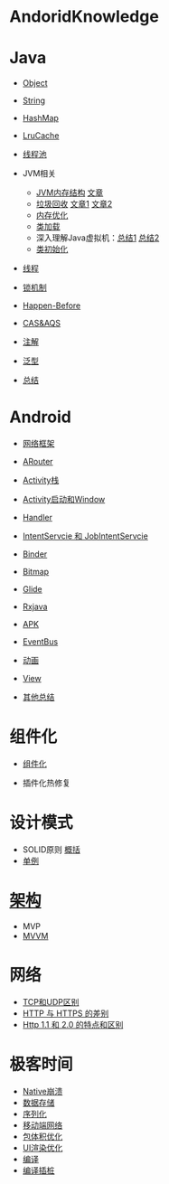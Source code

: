 # AndoridKnowledge

Java
===========
* [Object](https://github.com/Antipas/AndroidKnowledge/blob/master/Java%20Object%E7%B1%BB%E6%96%B9%E6%B3%95)

* [String](https://github.com/Antipas/AndroidKnowledge/blob/master/String.md)

* [HashMap](https://github.com/Antipas/AndroidKnowledge/blob/master/HashMap%E7%BB%93%E6%9E%84%E5%8F%8A%E7%9B%B8%E5%85%B3(18.9.29).md)

* [LruCache](https://github.com/Antipas/AndroidKnowledge/blob/master/LruCache.md)

* [线程池](https://github.com/Antipas/AndroidKnowledge/blob/master/%E7%BA%BF%E7%A8%8B%E6%B1%A0.md)
 

* JVM相关
	* [JVM内存结构](https://github.com/Antipas/AndroidKnowledge/blob/master/JVM%e5%86%85%e5%ad%98%e7%bb%93%e6%9e%84+.png)  [文章](http://www.importnew.com/27454.html)
	* [垃圾回收](https://github.com/Antipas/AndroidKnowledge/blob/master/%e5%9e%83%e5%9c%be%e5%9b%9e%e6%94%b6.png)  [文章1](http://www.importnew.com/26383.html) [文章2](http://www.importnew.com/16173.html)
	* [内存优化](https://github.com/Antipas/AndroidKnowledge/blob/master/%E5%86%85%E5%AD%98%E4%BC%98%E5%8C%96.md)
	* [类加载](https://github.com/Antipas/AndroidKnowledge/blob/master/%E7%B1%BB%E5%8A%A0%E8%BD%BD.md)
	* 深入理解Java虚拟机：[总结1](https://www.jianshu.com/p/a9ff882337d4)	[总结2](https://luhaoaimama1.github.io/2016/12/05/JVM/)
	* [类初始化](https://github.com/Antipas/AndroidKnowledge/blob/master/%E7%B1%BB%E5%88%9D%E5%A7%8B%E5%8C%96.md)

* [线程](https://github.com/Antipas/AndroidKnowledge/blob/master/%E7%BA%BF%E7%A8%8B.md)
* [锁机制](https://github.com/Antipas/AndroidKnowledge/blob/master/%E9%94%81%E6%9C%BA%E5%88%B6.md)

* [Happen-Before](https://github.com/Antipas/AndroidKnowledge/blob/master/happen-before.md)

* [CAS&AQS](https://github.com/Antipas/AndroidKnowledge/blob/master/CAS%26AQS.md)

* [注解](https://github.com/Antipas/AndroidKnowledge/blob/master/%E6%B3%A8%E8%A7%A3.md)

* [泛型](https://github.com/Antipas/AndroidKnowledge/blob/master/%E6%B3%9B%E5%9E%8B.md)

* [总结](https://www.jianshu.com/p/c2c8f5019c8f)

Android
=========
* [网络框架](https://github.com/Antipas/AndroidKnowledge/blob/master/%E7%BD%91%E7%BB%9C%E6%A1%86%E6%9E%B6.md)

* [ARouter](https://github.com/Antipas/AndroidKnowledge/blob/master/ARouter.md)

* [Activity栈](https://github.com/Antipas/AndroidKnowledge/blob/master/Activity%E6%A0%88.md)

* [Activity启动和Window](https://github.com/Antipas/AndroidKnowledge/blob/master/Activity%E5%90%AF%E5%8A%A8.md)

* [Handler](https://github.com/Antipas/AndroidKnowledge/blob/master/Handler.md)

* [IntentServcie 和 JobIntentServcie](https://github.com/Antipas/AndroidKnowledge/blob/master/IntentServcie.md)

* [Binder](https://github.com/Antipas/AndroidKnowledge/blob/master/Binder.md)

* [Bitmap](https://github.com/Antipas/AndroidKnowledge/blob/master/Bitmap.md)

* [Glide](https://github.com/Antipas/AndroidKnowledge/blob/master/Glide.md)

* [Rxjava](https://github.com/Antipas/AndroidKnowledge/blob/master/Rxjava.md)

* [APK](https://github.com/Antipas/AndroidKnowledge/blob/master/APK%E7%98%A6%E8%BA%AB.md)

* [EventBus](https://github.com/Antipas/AndroidKnowledge/blob/master/EventBus%E5%8E%9F%E7%90%86.md)

* [动画](https://github.com/Antipas/AndroidKnowledge/blob/master/%E5%8A%A8%E7%94%BB.md)

* [View](https://github.com/Antipas/AndroidKnowledge/blob/master/View.md)

* [其他总结](https://github.com/Antipas/AndroidKnowledge/blob/master/%E6%80%BB%E7%BB%93.md)

组件化
=======
* [组件化](https://github.com/Antipas/AndroidKnowledge/blob/master/%E7%BB%84%E4%BB%B6%E5%8C%96.md)


* 插件化热修复


设计模式
===
* SOLID原则 [概括](https://github.com/Antipas/AndroidKnowledge/blob/master/%E8%AE%BE%E8%AE%A1%E6%A8%A1%E5%BC%8F.png) 
* [单例](https://github.com/Antipas/AndroidKnowledge/blob/master/%E5%8D%95%E4%BE%8B.md)

[架构](https://github.com/googlesamples/android-architecture-components)
===
* MVP
* [MVVM](https://github.com/Antipas/AndroidKnowledge/blob/master/MVVM.md)

网络
===
* [TCP和UDP区别](https://github.com/Antipas/AndroidKnowledge/blob/master/TCP%E5%92%8CUDP.md)
* [HTTP 与 HTTPS 的差别](https://github.com/Antipas/AndroidKnowledge/blob/master/HTTP_HTTPS.md)
* [Http 1.1 和 2.0 的特点和区别](https://github.com/Antipas/AndroidKnowledge/blob/master/HTTP.md)


极客时间
===
* [Native崩溃](https://github.com/Antipas/AndroidKnowledge/blob/master/geektime/Native%E5%B4%A9%E6%BA%83.md)
* [数据存储](https://github.com/Antipas/AndroidKnowledge/blob/master/geektime/%E6%95%B0%E6%8D%AE%E5%AD%98%E5%82%A8.md)
* [序列化](https://github.com/Antipas/AndroidKnowledge/blob/master/geektime/%E5%BA%8F%E5%88%97%E5%8C%96.md)
* [移动端网络](https://github.com/Antipas/AndroidKnowledge/blob/master/geektime/%E7%A7%BB%E5%8A%A8%E7%AB%AF%E7%BD%91%E7%BB%9C.md)
* [包体积优化](https://github.com/Antipas/AndroidKnowledge/blob/master/geektime/%E5%8C%85%E4%BD%93%E7%A7%AF%E4%BC%98%E5%8C%96.md)
* [UI渲染优化](https://github.com/Antipas/AndroidKnowledge/blob/master/geektime/UI%E6%B8%B2%E6%9F%93%E4%BC%98%E5%8C%96.md)
* [编译](https://github.com/Antipas/AndroidKnowledge/blob/master/geektime/%E7%BC%96%E8%AF%91.md)
* [编译插桩](https://github.com/Antipas/AndroidKnowledge/blob/master/geektime/%E7%BC%96%E8%AF%91%E6%8F%92%E6%A1%A9.md)
